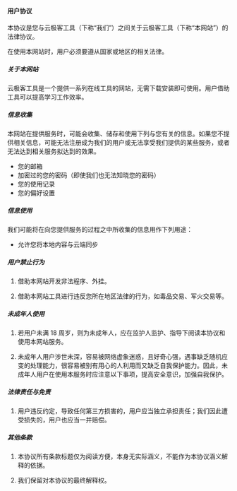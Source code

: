 #### 用户协议

本协议是您与云极客工具（下称“我们”）之间关于云极客工具（下称“本网站”）的法律协议。

在使用本网站时，用户必须要遵从国家或地区的相关法律。

##### 关于本网站

云极客工具是一个提供一系列在线工具的网站，无需下载安装即可使用。用户借助工具可以提高学习工作效率。

##### 信息收集

本网站在提供服务时，可能会收集、储存和使用下列与您有关的信息。如果您不提供相关信息，可能无法注册成为我们的用户或无法享受我们提供的某些服务，或者无法达到相关服务拟达到的效果。

-   您的邮箱
-   加密过的您的密码（即使我们也无法知晓您的密码）
-   您的使用记录
-   您的偏好设置

##### 信息使用

我们可能将在向您提供服务的过程之中所收集的信息用作下列用途：

-   允许您将本地内容与云端同步

##### 用户禁止行为

1. 借助本网站开发非法程序、外挂。

2. 借助本网站工具进行违反您所在地区法律的行为，如毒品交易、军火交易等。

##### 未成年人使用

1. 若用户未满 18 周岁，则为未成年人，应在监护人监护、指导下阅读本协议和使用本网站服务。

2. 未成年人用户涉世未深，容易被网络虚象迷惑，且好奇心强，遇事缺乏随机应变的处理能力，很容易被别有用心的人利用而又缺乏自我保护能力。因此，未成年人用户在使用本服务时应注意以下事项，提高安全意识，加强自我保护。

##### 法律责任与免责

1. 用户违反约定，导致任何第三方损害的，用户应当独立承担责任；我们因此遭受损失的，用户也应当一并赔偿。

##### 其他条款

1. 本协议所有条款标题仅为阅读方便，本身无实际涵义，不能作为本协议涵义解释的依据。

2. 我们保留对本协议的最终解释权。
